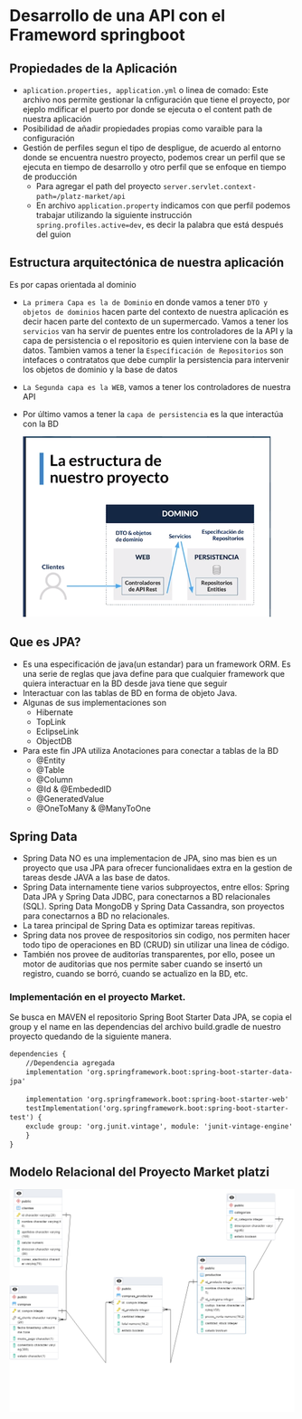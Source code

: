 # Desarrollo de una API con el Frameword springboot
## Propiedades de la Aplicación
- `aplication.properties, application.yml` o linea  de comado: Este archivo nos permite gestionar la cnfiguración que tiene el proyecto, por ejeplo mdificar el puerto por donde se ejecuta o el content path de nuestra aplicación
- Posibilidad de añadir propiedades propias como varaible para la configuración
- Gestión de perfiles segun el tipo de despligue, de acuerdo al entorno donde se encuentra nuestro proyecto, podemos crear un perfil que se ejecuta en tiempo de desarrollo y otro perfil que se enfoque en tiempo de producción
    - Para agregar el path del proyecto
        `server.servlet.context-path=/platz-market/api`
    - En archivo `application.property` indicamos con que perfil podemos trabajar utilizando la siguiente instrucción
        `spring.profiles.active=dev`, es decir la palabra que está después del guion 
## Estructura arquitectónica de nuestra aplicación

Es por capas orientada al dominio
- `La primera Capa es la de Dominio` en donde vamos a tener `DTO y objetos de dominios` hacen parte del contexto de nuestra aplicación es decir hacen parte del contexto de un supermercado. Vamos a tener los `servicios` van ha servir de puentes entre los controladores de la API y la capa de persistencia o el repositorio es quien interviene con la base de datos. Tambien vamos a tener la `Específicación de Repositorios` son intefaces o contratatos que debe cumplir la persistencia para intervenir los objetos de dominio y la base de datos
- `La Segunda capa es la WEB`, vamos a tener los controladores de nuestra API 
- Por último vamos a tener la `capa de persistencia` es la que interactúa con la BD

     ![Estructura del proyecto](img/estructura_proyecto.png) 

## Que es JPA?
- Es una especificación de java(un estandar) para un framework ORM. Es una serie de reglas que java define para que cualquier framework que quiera interactuar en la BD desde java tiene que seguir
- Interactuar con las tablas de BD en forma de objeto Java.
- Algunas de  sus implementaciones son
    - Hibernate  
    - TopLink
    - EclipseLink
    - ObjectDB
- Para este fin JPA utiliza Anotaciones para conectar a tablas de la BD
    - @Entity
    - @Table
    - @Column
    - @Id & @EmbededID
    - @GeneratedValue
    - @OneToMany & @ManyToOne

## Spring Data
- Spring Data NO es una implementacion de JPA, sino mas bien es un proyecto que usa JPA para ofrecer funcionalidaes extra en la gestion de tareas desde JAVA a las base de datos.
- Spring Data internamente tiene varios subproyectos, entre ellos: Spring Data JPA y Spring Data JDBC, para conectarnos a BD relacionales (SQL). Spring Data MongoDB y Spring Data Cassandra, son proyectos para conectarnos a BD no relacionales.
- La tarea principal de Spring Data es optimizar tareas repitivas.
- Spring data nos provee de respositorios sin codigo, nos permiten hacer todo tipo de operaciones en BD (CRUD) sin utilizar una linea de código.
- También nos provee de auditorías transparentes, por ello, posee un motor de auditorias que nos permite saber cuando se insertó un registro, cuando se borró, cuando se actualizo en la BD, etc.
<h3>Implementación en el proyecto Market.</h3>
Se busca en MAVEN el repositorio Spring Boot Starter Data JPA, se copia el group y el name en las dependencias del archivo build.gradle de nuestro proyecto quedando de la siguiente manera.

```
dependencies {
    //Dependencia agregada
    implementation 'org.springframework.boot:spring-boot-starter-data-jpa'

    implementation 'org.springframework.boot:spring-boot-starter-web'
    testImplementation('org.springframework.boot:spring-boot-starter-test') {
    exclude group: 'org.junit.vintage', module: 'junit-vintage-engine'
    }
}
```
## Modelo Relacional del Proyecto Market platzi

 ![Modelo Relacional del proyecto Market Platzi](img/diagrama_entidad_relacion_proyecto.png) 
